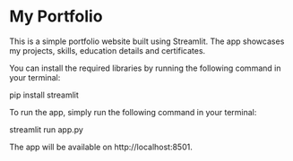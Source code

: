 # My Portfolio
This is a simple portfolio website built using Streamlit. The app showcases my projects, skills, education details and certificates.

You can install the required libraries by running the following command in your terminal:

pip install streamlit

To run the app, simply run the following command in your terminal:

streamlit run app.py

The app will be available on http://localhost:8501.






